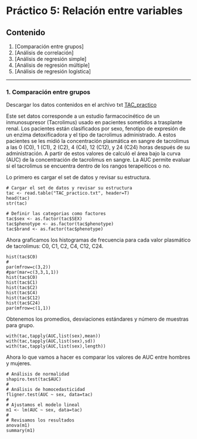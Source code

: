 # Práctico 5: Relación entre variables

## Contenido

1. [Comparación entre grupos]
2. [Análisis de correlación]
3. [Análisis de regresión simple]
4. [Análisis de regresión múltiple]
5. [Análisis de regresión logística]

---
### 1. Comparación entre grupos

Descargar los datos contenidos en el archivo txt [TAC_practico](https://github.com/lecastaneda/Bioestadistica/blob/main/TAC_practico.txt)

Este set datos corresponde a un estudio farmacocinético de un inmunosupresor (Tacrolimus) usado en pacientes sometidos a trasplante renal. Los pacientes están clasificados por sexo, fenotipo de expresión de un enzima detoxificadora y el tipo de tacrolimus administrado. A estos pacientes se les midió la concentración plasmática en sangre de tacrolimus a las 0 (C0), 1 (C1), 2 (C2), 4 (C4), 12 (C12), y 24 (C24) horas después de su administración. A partir de estos valores de calculó el área bajo la curva (AUC) de la concentración de tacrolimus en sangre. La AUC permite evaluar si el tacrolimus se encuentra dentro de los rangos terapeíticos o no.

Lo primero es cargar el set de datos y revisar su estructura.

```
# Cargar el set de datos y revisar su estructura
tac <- read.table("TAC_practico.txt", header=T)
head(tac)
str(tac)

# Definir las categorias como factores
tac$sex <- as.factor(tac$SEX)
tac$phenotype <- as.factor(tac$phenotype)
tac$brand <- as.factor(tac$phenotype)
```

Ahora graficamos los histogramas de frecuencia para cada valor plasmático de tacrolimus: C0, C1, C2, C4, C12, C24.
```
hist(tac$C0)
#
par(mfrow=c(3,2))
#par(mar=c(3,3,1,1))
hist(tac$C0)
hist(tac$C1)
hist(tac$C2)
hist(tac$C4)
hist(tac$C12)
hist(tac$C24)
par(mfrow=c(1,1))
```

Obtenemos los promedios, desviaciones estándares y número de muestras para grupo.
```
with(tac,tapply(AUC,list(sex),mean))
with(tac,tapply(AUC,list(sex),sd))
with(tac,tapply(AUC,list(sex),length))
```

Ahora lo que vamos a hacer es comparar los valores de AUC entre hombres y mujeres.
```
# Análisis de normalidad
shapiro.test(tac$AUC)
#
# Análisis de homocedasticidad
fligner.test(AUC ~ sex, data=tac)
#
# Ajustamos el modelo lineal
m1 <- lm(AUC ~ sex, data=tac)
#
# Revisamos los resultados
anova(m1)
summary(m1)
```



